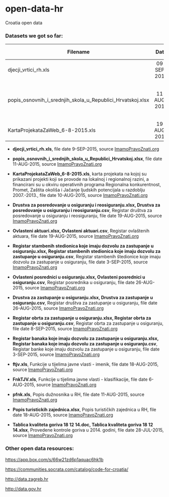 open-data-hr
============

Croatia open data

### Datasets we got so far:

| Filename                                                    |       Date      |       Dataset description      | Source |
|-------------------------------------------------------------|:---------------:|:------------------------------:|------:|
| djecji_vrtici_rh.xls                                        |   09-SEP-2015   | Djecji vrtici u RH | [ImamoPravoZnati.org](http://imamopravoznati.org/request/otvaranje_baze_podataka_popis_vr#incoming-880) |
| popis_osnovnih_i_srednjih_skola_u_Republici_Hrvatskoj.xlsx  |   11-AUG-2015   | Popis osnovnih i srednjih skola u Republici Hrvatskoj | [ImamoPravoZnati.org](http://imamopravoznati.org/request/otvaranje_baze_podataka_karta_pr#incoming-769) |
| KartaProjekataZaWeb_6-8-2015.xls                            |   19-AUG-2015   |   09-SEP-2015   | [ImamoPravoZnati.org](http://imamopravoznati.org/request/otvaranje_baze_podataka_registar_7#incoming-804) |

- **djecji_vrtici_rh.xls**, file date 9-SEP-2015, source [ImamoPravoZnati.org](http://imamopravoznati.org/request/otvaranje_baze_podataka_popis_vr#incoming-880)

- **popis_osnovnih_i_srednjih_skola_u_Republici_Hrvatskoj.xlsx**, file date 11-AUG-2015, source [ImamoPravoZnati.org](http://imamopravoznati.org/request/otvaranje_baze_podataka_popis_sk#incoming-770)

- **KartaProjekataZaWeb_6-8-2015.xls**, karta projekata na kojoj su prikazani projekti koji se provode na lokalnoj i regionalnoj razini, a financirani su u okviru operativnih programa Regionalna konkurentnost, Promet, Zaštita okoliša i Jačanje ljudskih potencijala u razdoblju 2007.-2013., file date 10-AUG-2015, source [ImamoPravoZnati.org](http://imamopravoznati.org/request/otvaranje_baze_podataka_karta_pr#incoming-769)

- **Drustva za posredovanje u osiguranju i reosiguranju.xlsx, Drustva za posredovanje u osiguranju i reosiguranju.csv**, Registar društva za posredovanje u osiguranju i reosiguranju, file date 19-AUG-2015, source [ImamoPravoZnati.org](http://imamopravoznati.org/request/otvaranje_baze_podataka_registar_7#incoming-804)

- **Ovlasteni aktuari.xlsx, Ovlasteni aktuari.csv**, Registar ovlaštenih aktuara, file date 19-AUG-2015, source [ImamoPravoZnati.org](http://imamopravoznati.org/request/registar_ovlastenih_aktuara_otva#incoming-801)

- **Registar stambenih stedionica koje imaju dozvolu za zastupanje u osiguranju.xlsx, Registar stambenih stedionica koje imaju dozvolu za zastupanje u osiguranju.csv**, Registar stambenih štedionice koje imaju dozvolu za zastupanje u osiguranju, file date 3-SEP-2015, source [ImamoPravoZnati.org](http://imamopravoznati.org/request/registar_stambene_stedionice_koj#incoming-855)

- **Ovlasteni posrednici u osiguranju.xlsx, Ovlasteni posrednici u osiguranju.csv**, Registar posrednika u osiguranju, file date 26-AUG-2015, source [ImamoPravoZnati.org](http://imamopravoznati.org/request/registar_posrednika_u_osiguranju#incoming-826)

- **Drustva za zastupanje u osiguranju.xlsx, Drustva za zastupanje u osiguranju.csv**, Registar društva za zastupanje u osiguranju, file date 26-AUG-2015, source [ImamoPravoZnati.org](http://imamopravoznati.org/request/registar_drustva_za_zastupanje_u#incoming-827)

- **Registar obrta za zastupanje u osiguranju.xlsx, Registar obrta za zastupanje u osiguranju.csv**, Registar obrta za zastupanje u osiguranju, file date 8-SEP-2015, source [ImamoPravoZnati.org](http://imamopravoznati.org/request/registar_obrta_za_zastupanje_u_o#incoming-870)

- **Registar banaka koje imaju dozvolu za zastupanje u osiguranju.xlsx, Registar banaka koje imaju dozvolu za zastupanje u osiguranju.csv**, Registar banke koje imaju dozvolu za zastupanje u osiguranju, file date 3-SEP-2015, source [ImamoPravoZnati.org](http://imamopravoznati.org/request/registar_banke_koje_imaju_dozvol#incoming-852)

- **ftjv.xls**, Funkcije u tijelima javne vlasti - imenik, file date 18-AUG-2015, source [ImamoPravoZnati.org](http://imamopravoznati.org/request/funkcije_u_tijelima_javne_vlasti_2#incoming-796)

- **FnkTJV.xls**, Funkcije u tijelima javne vlasti - klasifikacije, file date 6-AUG-2015, source [ImamoPravoZnati.org](http://imamopravoznati.org/request/funkcije_u_tijelima_javne_vlasti#incoming-756)

- **pfnk.xls**, Popis dužnosnika u RH, file date 11-AUG-2015, source [ImamoPravoZnati.org](http://imamopravoznati.org/request/popis_duznosnika_u_rh#incoming-771)

- **Popis turistickih zajednica.xlsx**, Popis turističkih zajednica u RH, file date 18-AUG-2015, source [ImamoPravoZnati.org](http://imamopravoznati.org/request/popis_duznosnika_u_rh#incoming-771)

- **Tablica kvaliteta goriva 18 12 14.doc, Tablica kvaliteta goriva 18 12 14.xlsx**, Provedene kontrole goriva u 2014. godini, file date 28-JUL-2015, source [ImamoPravoZnati.org](http://imamopravoznati.org/request/provedene_kontrole_goriva_u_2014#incoming-706)


### Other open data resources:

https://app.box.com/s/66w21zd6p1aquac6hk1b

https://communities.socrata.com/catalog/code-for-croatia/

http://data.zagreb.hr

http://data.gov.hr

